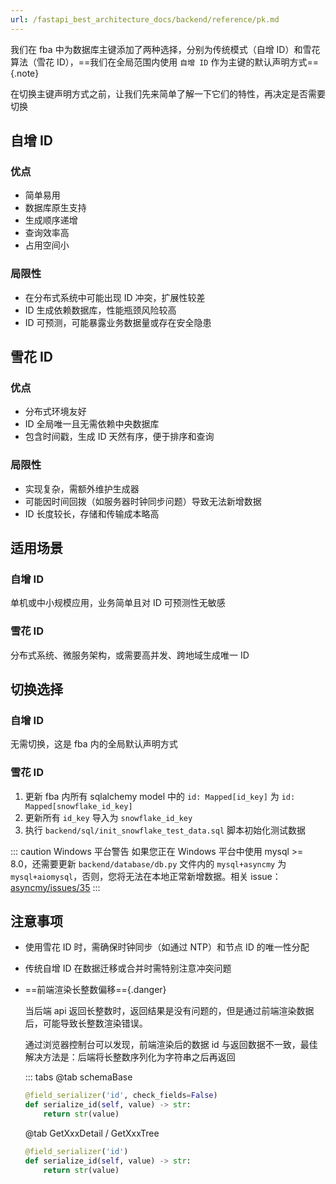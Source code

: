 ```yaml
---
url: /fastapi_best_architecture_docs/backend/reference/pk.md
---
```

我们在 fba 中为数据库主键添加了两种选择，分别为传统模式（自增 ID）和雪花算法（雪花 ID），==我们在全局范围内使用 `自增 ID`
作为主键的默认声明方式=={.note}

在切换主键声明方式之前，让我们先来简单了解一下它们的特性，再决定是否需要切换

## 自增 ID

### 优点

* 简单易用
* 数据库原生支持
* 生成顺序递增
* 查询效率高
* 占用空间小

### 局限性

* 在分布式系统中可能出现 ID 冲突，扩展性较差
* ID 生成依赖数据库，性能瓶颈风险较高
* ID 可预测，可能暴露业务数据量或存在安全隐患

## 雪花 ID

### 优点

* 分布式环境友好
* ID 全局唯一且无需依赖中央数据库
* 包含时间戳，生成 ID 天然有序，便于排序和查询

### 局限性

* 实现复杂，需额外维护生成器
* 可能因时间回拨（如服务器时钟同步问题）导致无法新增数据
* ID 长度较长，存储和传输成本略高

## 适用场景

### 自增 ID

单机或中小规模应用，业务简单且对 ID 可预测性无敏感

### 雪花 ID

分布式系统、微服务架构，或需要高并发、跨地域生成唯一 ID

## 切换选择

### 自增 ID

无需切换，这是 fba 内的全局默认声明方式

### 雪花 ID

1. 更新 fba 内所有 sqlalchemy model 中的 `id: Mapped[id_key]` 为 `id: Mapped[snowflake_id_key]`
2. 更新所有 `id_key` 导入为 `snowflake_id_key`
3. 执行 `backend/sql/init_snowflake_test_data.sql` 脚本初始化测试数据

::: caution Windows 平台警告
如果您正在 Windows 平台中使用 mysql >= 8.0，还需要更新 `backend/database/db.py` 文件内的 `mysql+asyncmy` 为
`mysql+aiomysql`，否则，您将无法在本地正常新增数据。相关
issue：[asyncmy/issues/35](https://github.com/long2ice/asyncmy/issues/35)
:::

## 注意事项

* 使用雪花 ID 时，需确保时钟同步（如通过 NTP）和节点 ID 的唯一性分配
* 传统自增 ID 在数据迁移或合并时需特别注意冲突问题
* \==前端渲染长整数偏移=={.danger}

  当后端 api 返回长整数时，返回结果是没有问题的，但是通过前端渲染数据后，可能导致长整数渲染错误。

  通过浏览器控制台可以发现，前端渲染后的数据 id 与返回数据不一致，最佳解决方法是：后端将长整数序列化为字符串之后再返回

  ::: tabs
  @tab schemaBase

  ```python
  @field_serializer('id', check_fields=False)
  def serialize_id(self, value) -> str:
      return str(value)
  ```

  @tab GetXxxDetail / GetXxxTree

  ```python
  @field_serializer('id')
  def serialize_id(self, value) -> str:
      return str(value)
  ```

